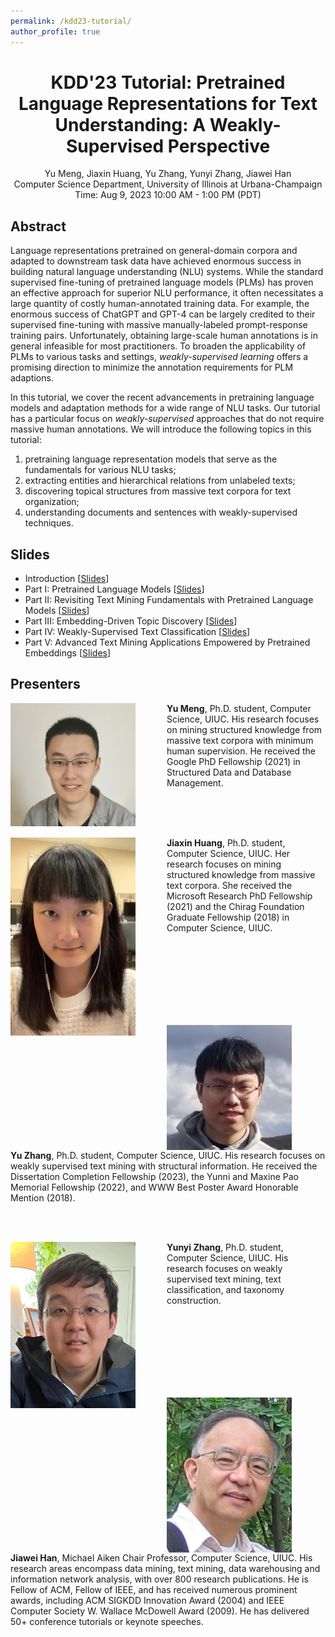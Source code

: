 ```yaml
---
permalink: /kdd23-tutorial/
author_profile: true
---
```


<center>
<h1>
KDD'23 Tutorial: Pretrained Language Representations for Text Understanding: A Weakly-Supervised Perspective
</h1>
Yu Meng, Jiaxin Huang, Yu Zhang, Yunyi Zhang, Jiawei Han<br/>
Computer Science Department, University of Illinois at Urbana-Champaign<br/>
Time: Aug 9, 2023 10:00 AM - 1:00 PM (PDT)
</center>

## Abstract

Language representations pretrained on general-domain corpora and adapted to downstream task data have achieved enormous success in building natural language understanding (NLU) systems.
While the standard supervised fine-tuning of pretrained language models (PLMs) has proven an effective approach for superior NLU performance, it often necessitates a large quantity of costly human-annotated training data.
For example, the enormous success of ChatGPT and GPT-4 can be largely credited to their supervised fine-tuning with massive manually-labeled prompt-response training pairs.
Unfortunately, obtaining large-scale human annotations is in general infeasible for most practitioners.
To broaden the applicability of PLMs to various tasks and settings, _weakly-supervised learning_ offers a promising direction to minimize the annotation requirements for PLM adaptions.

In this tutorial, we cover the recent advancements in pretraining language models and adaptation methods for a wide range of NLU tasks.
Our tutorial has a particular focus on _weakly-supervised_ approaches that do not require massive human annotations.
We will introduce the following topics in this tutorial: 
1. pretraining language representation models that serve as the fundamentals for various NLU tasks;
2. extracting entities and hierarchical relations from unlabeled texts;
3. discovering topical structures from massive text corpora for text organization;
4. understanding documents and sentences with weakly-supervised techniques.


## Slides

* Introduction \[[Slides](/files/kdd23-tutorial/Part0.pdf)\]
* Part I: Pretrained Language Models \[[Slides](/files/kdd23-tutorial/Part1.pdf)\]
* Part II: Revisiting Text Mining Fundamentals with Pretrained Language Models \[[Slides](/files/kdd23-tutorial/Part2.pdf)\]
* Part III: Embedding-Driven Topic Discovery \[[Slides](/files/kdd23-tutorial/Part3.pdf)\]
* Part IV: Weakly-Supervised Text Classification \[[Slides](/files/kdd23-tutorial/Part4.pdf)\]
* Part V: Advanced Text Mining Applications Empowered by Pretrained Embeddings \[[Slides](/files/kdd23-tutorial/Part5.pdf)\]

## Presenters

<img align="left" img src="/images/Yu_Meng.jpg" alt="Yu Meng" style="width: 200px;margin-right:50px;"/>**Yu Meng**, Ph.D. student, Computer Science, UIUC. His research focuses on mining structured knowledge from massive text corpora with minimum human supervision. He received the Google PhD Fellowship (2021) in Structured Data and Database Management.

<br/>
<br/>
<br/>

<img align="left" img src="/images/Jiaxin_Huang.jpg" alt="Jiaxin Huang" style="width: 200px;margin-right:50px;"/>**Jiaxin Huang**, Ph.D. student, Computer Science, UIUC. Her research focuses on mining structured knowledge from massive text corpora. She received the Microsoft Research PhD Fellowship (2021) and the Chirag Foundation Graduate Fellowship (2018) in Computer Science, UIUC.

<br/>
<br/>
<br/>
<br/>
<br/>
<br/>
<br/>

<img align="left" img src="/images/Yu_Zhang.png" alt="Yu Zhang" style="width: 200px;margin-right:50px;"/>**Yu Zhang**, Ph.D. student, Computer Science, UIUC. His research focuses on weakly supervised text mining with structural information. He received the Dissertation Completion Fellowship (2023), the Yunni and Maxine Pao Memorial Fellowship (2022), and WWW Best Poster Award Honorable Mention (2018).

<br/>
<br/>


<img align="left" img src="/images/Yunyi_Zhang.jpg" alt="Yunyi Zhang" style="width: 200px;margin-right:50px;"/>**Yunyi Zhang**, Ph.D. student, Computer Science, UIUC. His research focuses on weakly supervised text mining, text classification, and taxonomy construction.

<br/>
<br/>
<br/>
<br/>
<br/>
<br/>
<br/>

<img align="left" img src="/images/Jiawei_Han.jpg" alt="Jiawei Han" style="width: 200px;margin-right:50px;"/>**Jiawei Han**, Michael Aiken Chair Professor, Computer Science, UIUC. His research areas encompass data mining, text mining, data warehousing and information network analysis, with over 800 research publications. He is Fellow of ACM, Fellow of IEEE, and has received numerous prominent awards, including ACM SIGKDD Innovation Award (2004) and IEEE Computer Society W. Wallace McDowell Award (2009). He has delivered 50+ conference tutorials or keynote speeches.
